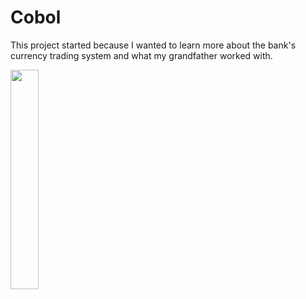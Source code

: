 # Cobol
This project started because I wanted to learn more about the bank's currency trading system and what my grandfather worked with.

<img src="https://github.com/wingemo/cobol-projects/blob/main/PunchCard.png?raw=true" width="30%">
